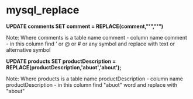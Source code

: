 # mysql_replace

**UPDATE comments SET comment = REPLACE(comment,"’","'")**

Note: Where comments is a table name
comment - column name
comment - in this column find ’ or @ or # or any symbol and replace with text or alternative symbol


**UPDATE products SET productDescription = REPLACE(productDescription,'abuot','about');**

Note: Where products is a table name
productDescription - column name
productDescription - in this column find "abuot" word and replace with "about"
